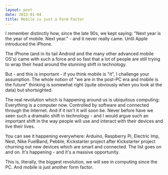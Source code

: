 ```yaml
---
layout: post
date: 2013-01-04
title: Mobile is just a Form Factor
---
```

I remember distinctly how, since the late 90s, we kept saying: "Next year is the year of mobile. Next year." - and it never really came. Until Apple introduced the iPhone.

The iPhone (and in its tail Android and the many other advanced mobile OS's) came with such a force and so fast that a lot of people are still trying to wrap their head around the stunning shift in technology.

But - and this is important - if you think mobile is "it", I challenge your assumption. The whole notion of "we are in the post-PC era and mobile is the future" thinking is somewhat right (quite obviously when you look at the data) but shortsighted.

The real revolution which is happening around us is ubiquitous computing: Everything is a computer now. Controlled by software and connected through the Internet. And if it isn't it will soon be. Never before have we seen such a dramatic shift in technology - and I would argue such an important shift in the way people will use and interact with their devices and live their lives.

You can see it happening everywhere: Arduino, Raspberry Pi, Electric Imp, Nest, Nike FuelBand, Pebble, Kickstarter project after Kickstarter project churning out new devices which are smart and connected. The list goes on and on. It's happening - and it's a massive opportunity.

This is, literally, the biggest revolution, we will see in computing since the PC. And mobile is just another form factor.